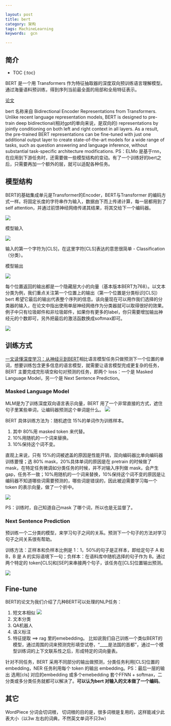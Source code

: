 ```yaml
---

layout: post
title: bert
category: 架构
tags: MachineLearning
keywords:  gcn

---
```


## 简介

* TOC
{:toc}

BERT 是一个用 Transformers 作为特征抽取器的深度双向预训练语言理解模型。通过海量语料预训练，得到序列当前最全面的局部和全局特征表示。

[论文](https://arxiv.org/abs/1810.04805v1) 

bert 名称来自 Bidirectional Encoder Representations from Transformers. Unlike recent language representation models, BERT is designed to pre-train deep bidirectional(相对gpt的单向来说，是双向的) representations by jointly conditioning on both left and right context in all layers. As a result, the pre-trained BERT representations can be fine-tuned with just one additional output layer to create state-of-the-art models for a wide range of tasks, such as question answering and language inference, without substantial task-specific architecture modifications. PS：ELMo 是基于rnn，在应用到下游任务时，还需要做一些模型结构的变动。有了一个训练好的bert之后，只需要再加一个额外的层，就可以适配各种任务。

## 模型结构

BERT的基础集成单元是Transformer的Encoder，BERT与Transformer 的编码方式一样。将固定长度的字符串作为输入，数据由下而上传递计算，每一层都用到了self attention，并通过前馈神经网络传递其结果，将其交给下一个编码器。

![](/public/upload/machine/bert_model.jpg)

模型输入

![](/public/upload/machine/bert_input.jpg)

输入的第一个字符为[CLS]，在这里字符[CLS]表达的意思很简单 - Classification （分类）。

模型输出

![](/public/upload/machine/bert_output.jpg)

每个位置返回的输出都是一个隐藏层大小的向量（基本版本BERT为768）。以文本分类为例，我们重点关注第一个位置上的输出（第一个位置是分类标识[CLS]） bert 希望它最后的输出代表整个序列的信息。该向量现在可以用作我们选择的分类器的输入，在论文中指出使用单层神经网络作为分类器就可以取得很好的效果。例子中只有垃圾邮件和非垃圾邮件，如果你有更多的label，你只需要增加输出神经元的个数即可，另外把最后的激活函数换成softmax即可。

![](/public/upload/machine/bert_classify.jpg)

## 训练方式

[一文读懂深度学习：从神经元到BERT](https://mp.weixin.qq.com/s/wrqxuMidw7HvgTVUvTBGng)相比语言模型任务只做预测下一个位置的单词，想要训练包含更多信息的语言模型，就需要让语言模型完成更复杂的任务，BERT 主要完成完形填空和句对预测的任务，即两个 loss：一个是 Masked Language Model，另一个是 Next Sentence Prediction。

### Masked Language Model

MLM是为了训练深度双向语言表示向量，BERT 用了一个非常直接的方式，遮住句子里某些单词，让编码器预测这个单词是什么。
![](/public/upload/machine/bert_masked.jpg)

BERT 具体训练方法为：随机遮住 15%的单词作为训练样本。
1. 其中 80%用 masked token 来代替。
2. 10%用随机的一个词来替换。
3. 10%保持这个词不变。

直观上来说，只有 15%的词被遮盖的原因是性能开销，双向编码器比单向编码器训练要慢；选 80% mask，20%具体单词的原因是在 pretrain 的时候做了 mask，在特定任务微调如分类任务的时候，并不对输入序列做 mask，会产生 gap，任务不一致；10%用随机的一个词来替换，10%保持这个词不变的原因是让编码器不知道哪些词需要预测的，哪些词是错误的，因此被迫需要学习每一个 token 的表示向量，做了一个折中。

![](/public/upload/machine/bert_masked_token_prediction.jpg)

PS：训练时，自己知道自己mask 了哪个词，所以也是无监督了。

###  Next Sentence Prediction

预训练一个二分类的模型，来学习句子之间的关系。预测下一个句子的方法对学习句子之间关系很有帮助。

训练方法：正样本和负样本比例是 1：1，50%的句子是正样本，即给定句子 A 和 B，B 是 A 的实际语境下一句；负样本：在语料库中随机选择的句子作为 B。通过两个特定的 token[CLS]和[SEP]来串接两个句子，该任务在[CLS]位置输出预测。

![](/public/upload/machine/bert_next_sentence_prediction.jpg)

## Fine-tune

BERT的论文为我们介绍了几种BERT可以处理的NLP任务：
1. 短文本相似
    ![](/public/upload/machine/bert_similarity.jpg)
2. 文本分类
3. QA机器人
4. 语义标注
5. 特征提取 ==> rag 里的emebedding。 比如说我们自己训练一个类似BERT的模型，通过周围的词来预测完形填空试卷，“____是法国的首都”，通过一个模型训练词的上下文联系性之后，形成特定的词向量表。

针对不同任务，BERT 采用不同部分的输出做预测，分类任务利用[CLS]位置的 embedding，NER 任务利用每个 token 的输出 embedding。PS：最后一层的输出 选用[cls] 对应的embedding  或多个emebedding 套个FFNN + softmax，二分类或多分类任务就都可以解决了。**可以认为bert 对输入的文本做了一个编码**。

## 其它

WordPiece 分词会切词根， 切词根的目的是，很多词根是复用的，这样能减少此表大小（以3w 左右的词典，不然英文单词不只3w）